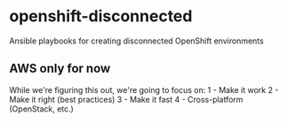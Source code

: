 # openshift-disconnected
Ansible playbooks for creating disconnected OpenShift environments

## AWS only for now
While we're figuring this out, we're going to focus on:
1 - Make it work
2 - Make it right (best practices)
3 - Make it fast
4 - Cross-platform (OpenStack, etc.)

